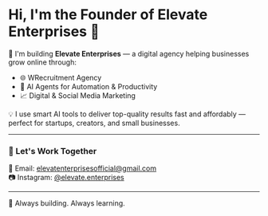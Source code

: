 # Hi, I'm the Founder of Elevate Enterprises 👋

🚀 I'm building **Elevate Enterprises** — a digital agency helping businesses grow online through:
- 🌐 WRecruitment Agency
- 🤖 AI Agents for Automation & Productivity
- 📈 Digital & Social Media Marketing

💡 I use smart AI tools to deliver top-quality results fast and affordably — perfect for startups, creators, and small businesses.

---

### 💼 Let's Work Together  
📩 Email: [elevatenterprisesofficial@gmail.com](mailto:elevatenterprisesofficial@gmail.com)  
📷 Instagram: [@elevate.enterprises](https://instagram.com/elevate.enterprises)

---

🔧 Always building. Always learning.  
